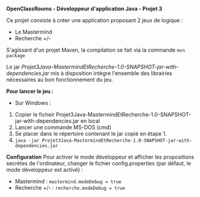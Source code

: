 **OpenClassRooms - Développeur d'application Java - Projet 3**

Ce projet consiste à créer une application proposant 2 jeux de logique :
* Le Mastermind
* Recherche +/-

S'agissant d'un projet Maven, la compilation se fait via la commande ```mvn package``` 

Le jar _Projet3Java-MastermindEtRecherche-1.0-SNAPSHOT-jar-with-dependencies.jar_ mis à disposition intègre l'ensemble des librairies nécessaires au bon fonctionnement du jeu.

**Pour lancer le jeu :**
- Sur Windows : 
1. Copier le ficheir Projet3Java-MastermindEtRecherche-1.0-SNAPSHOT-jar-with-dependencies.jar en local
2. Lancer une commande MS-DOS (cmd)
3. Se placer dans le répertoire contenant le jar copié en étape 1.
4. ```java -jar Projet3Java-MastermindEtRecherche-1.0-SNAPSHOT-jar-with-dependencies.jar```

**Configuration**
Pour activer le mode développeur et afficher les propositions secrètes de l'ordinateur, changer le fichier config.properties (par défaut, le mode développeur est activé) :

- Mastermind : ```mastermind.modeDebug = true```
- Recherche +/- : ```recherche.modeDebug = true```